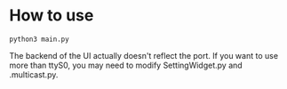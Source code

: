 # How to use

```
python3 main.py
```

The backend of the UI actually doesn't reflect the port. If you want to use more than ttyS0, you may need to modify SettingWidget.py and .multicast.py.
